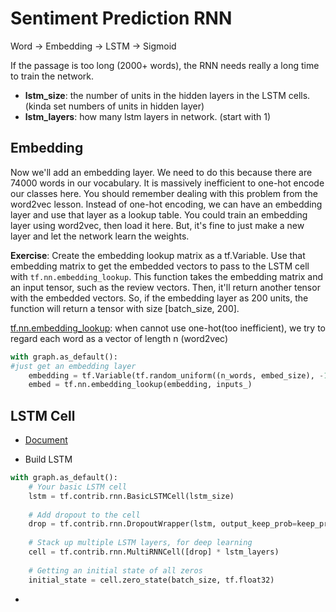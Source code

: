 # Sentiment Prediction RNN

Word -> Embedding -> LSTM -> Sigmoid

If the passage is too long (2000+ words), the RNN needs really a long time to train the network.

- **lstm_size**: the number of units in the hidden layers in the LSTM cells. (kinda set numbers of units in hidden layer)
- **lstm_layers**: how many lstm layers in network. (start with 1)

## Embedding
Now we'll add an embedding layer. We need to do this because there are 74000 words in our vocabulary. It is massively inefficient to one-hot encode our classes here. You should remember dealing with this problem from the word2vec lesson. Instead of one-hot encoding, we can have an embedding layer and use that layer as a lookup table. You could train an embedding layer using word2vec, then load it here. But, it's fine to just make a new layer and let the network learn the weights.

**Exercise**: Create the embedding lookup matrix as a tf.Variable. Use that embedding matrix to get the embedded vectors to pass to the LSTM cell with `tf.nn.embedding_lookup`. This function takes the embedding matrix and an input tensor, such as the review vectors. Then, it'll return another tensor with the embedded vectors. So, if the embedding layer as 200 units, the function will return a tensor with size [batch_size, 200].

[tf.nn.embedding_lookup](https://www.tensorflow.org/api_docs/python/tf/nn/embedding_lookup): when cannot use one-hot(too inefficient), we try to regard each word as a vector of length n (word2vec)

```python
with graph.as_default():
#just get an embedding layer
    embedding = tf.Variable(tf.random_uniform((n_words, embed_size), -1, 1))
    embed = tf.nn.embedding_lookup(embedding, inputs_)
```

## LSTM Cell

- [Document](https://www.tensorflow.org/api_docs/python/tf/contrib/rnn)

- Build LSTM

```python
with graph.as_default():
    # Your basic LSTM cell
    lstm = tf.contrib.rnn.BasicLSTMCell(lstm_size)
    
    # Add dropout to the cell
    drop = tf.contrib.rnn.DropoutWrapper(lstm, output_keep_prob=keep_prob) 
    
    # Stack up multiple LSTM layers, for deep learning
    cell = tf.contrib.rnn.MultiRNNCell([drop] * lstm_layers)
    
    # Getting an initial state of all zeros
    initial_state = cell.zero_state(batch_size, tf.float32)
```

- 